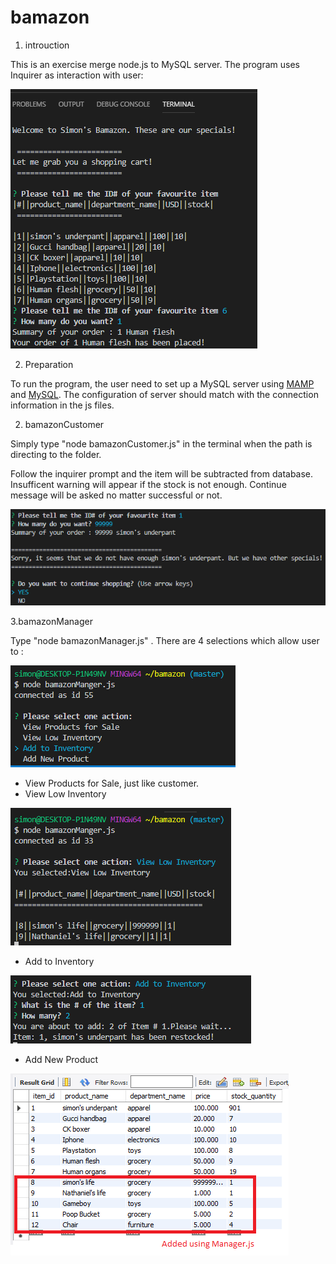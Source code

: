 # bamazon

1. introuction

This is an exercise merge node.js to MySQL server.
The program uses Inquirer as interaction with user:

![alt text](/img/overall.png)

2. Preparation

To run the program, the user need to set up a MySQL server using [MAMP](https://www.mamp.info/en/) and [MySQL](https://www.mysql.com/). The configuration of server should match with the connection information in the js files.

2. bamazonCustomer

Simply type "node bamazonCustomer.js" in the terminal when the path is directing to the folder.

Follow the inquirer prompt and the item will be subtracted from database. Insufficent warning will appear if the stock is not enough. Continue message will be asked no matter successful or not.

![alt text](/img/continue.png)

3.bamazonManager

Type "node bamazonManager.js" . There are 4 selections which allow user to :

![alt text](/img/manager.png)

* View Products for Sale, just like customer.  
* View Low Inventory

![alt text](/img/lowInv.png)

* Add to Inventory

![alt text](/img/addInv.png)

* Add New Product

![alt text](/img/addprod.png)
